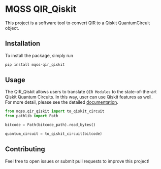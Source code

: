 # MQSS QIR_Qiskit

This project is a software tool to convert QIR to a Qiskit QuantumCircuit object.

## Installation

To install the package, simply run

```bash
pip install mqss-qir_qiskit
```

## Usage
The QIR_Qiskit allows users to translate `QIR Modules` to the state-of-the-art Qiskit Quantum Circuits. In this way, user can use Qiskit features as well.
For more detail, please see the detailed [documentation](https://munich-quantum-software-stack.github.io/MQSS-Interfaces/qir-qiskit/index.html).

```python
from mqss.qir_qiskit import to_qiskit_circuit
from pathlib import Path

bitcode = Path(bitcode_path).read_bytes()

quantum_circuit = to_qiskit_circuit(bitcode)
```


## Contributing

Feel free to open issues or submit pull requests to improve this project!
